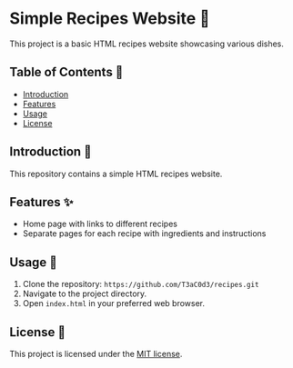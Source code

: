 # Simple Recipes Website 🍲

This project is a basic HTML recipes website showcasing various dishes.

## Table of Contents 📜

- [Introduction](#introduction)
- [Features](#features)
- [Usage](#usage)
- [License](#license)

## Introduction 📝

This repository contains a simple HTML recipes website.

## Features ✨

- Home page with links to different recipes
- Separate pages for each recipe with ingredients and instructions

## Usage 🚀

1. Clone the repository: `https://github.com/T3aC0d3/recipes.git`
2. Navigate to the project directory.
3. Open `index.html` in your preferred web browser.

## License 📄

This project is licensed under the [MIT license](LICENSE).
